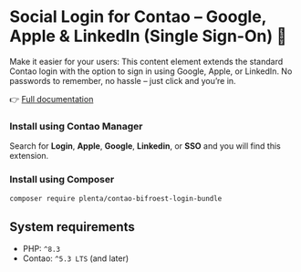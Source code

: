 # Social Login for Contao – Google, Apple & LinkedIn (Single Sign-On) 🔐

Make it easier for your users: This content element extends the standard Contao login with the option to sign in using Google, Apple, or LinkedIn. No passwords to remember, no hassle – just click and you’re in.

👉 [Full documentation](https://plenta.io/contao-erweiterungen/contao-social-login)

### Install using Contao Manager

Search for **Login**, **Apple**, **Google**, **Linkedin**, or **SSO** and you will find this extension.

### Install using Composer

```bash
composer require plenta/contao-bifroest-login-bundle
```

## System requirements

- PHP: `^8.3`
- Contao: `^5.3 LTS` (and later)
